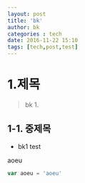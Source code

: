 ```yaml
---
layout: post
title: 'bk'
author: bk
categories : tech
date: 2016-11-22 15:10
tags: [tech,post,test]
---
```


# 1.제목
>bk 1.

## 1-1. 중제목
- bk1 test

aoeu

```` javascript
var aoeu = 'aoeu'
````

